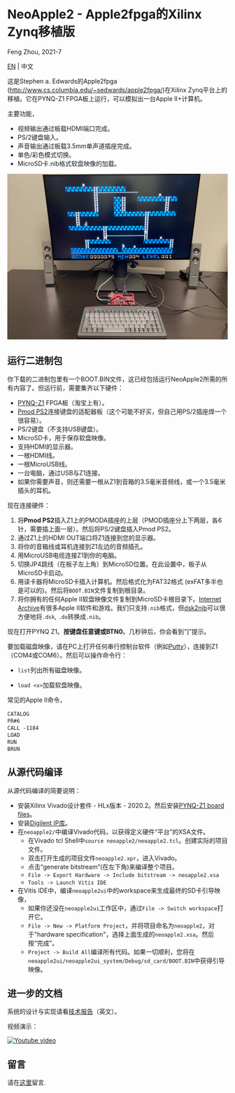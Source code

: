 
# NeoApple2 - Apple2fpga的Xilinx Zynq移植版

Feng Zhou, 2021-7

[EN](README.md) | 中文

这是Stephen a. Edwards的Apple2fpga (http://www.cs.columbia.edu/~sedwards/apple2fpga/)在Xilinx Zynq平台上的移植。它在PYNQ-Z1 FPGA板上运行，可以模拟出一台Apple II+计算机。

主要功能，

 * 视频输出通过板载HDMI端口完成。
 * PS/2键盘输入。
 * 声音输出通过板载3.5mm单声道插座完成。
 * 单色/彩色模式切换。
 * MicroSD卡.nib格式软盘映像的加载。

![完成照片](doc/setup.jpg)

## 运行二进制包

你下载的二进制包里有一个BOOT.BIN文件，这已经包括运行NeoApple2所需的所有内容了。但运行前，需要集齐以下硬件：

* [PYNQ-Z1](https://store.digilentinc.com/pynq-z1-python-productivity-for-zynq-7000-arm-fpga-soc/) FPGA板（淘宝上有）。
* [Pmod PS2](https://store.digilentinc.com/pmod-ps2-keyboard-mouse-connector/)连接键盘的适配器板（这个可能不好买，但自己用PS/2插座焊一个很容易）。
* PS/2键盘（不支持USB键盘）。
* MicroSD卡，用于保存软盘映像。
* 支持HDMI的显示器。
* 一根HDMI线。
* 一根MicroUSB线。
* 一台电脑，通过USB与Z1连接。
* 如果你需要声音，则还需要一根从Z1到音箱的3.5毫米音频线，或一个3.5毫米插头的耳机。

现在连接硬件：
1. 将**Pmod PS2**插入Z1上的PMODA插座的上层（PMOD插座分上下两层，各6针，需要插上面一层）。然后将PS/2键盘插入Pmod PS2。
2. 通过Z1上的HDMI OUT端口将Z1连接到您的显示器。
3. 将你的音箱线或耳机连接到Z1左边的音频插孔。
4. 用MicroUSB电缆连接Z1到你的电脑。
5. 切换JP4跳线（在板子左上角）到MicroSD位置。在此设置中，板子从MicroSD卡启动。
6. 用读卡器将MicroSD卡插入计算机。然后格式化为FAT32格式 (exFAT多半也是可以的)。然后将`BOOT.BIN`文件复制到根目录。
7. 将你拥有的任何Apple II软盘映像文件复制到MicroSD卡根目录下。[Internet Archive](https://archive.org/)有很多Apple II软件和游戏。我们只支持`.nib`格式，但[dsk2nib](https://github.com/slotek/dsk2nib)可以很方便地将`.dsk`, `.do`转换成`.nib`。

现在打开PYNQ Z1。**按键盘任意键或BTN0**。几秒钟后，你会看到“]”提示。

要加载磁盘映像，请在PC上打开任何串行控制台软件（例如[Putty](https://www.putty.org/)），连接到Z1（COM4或COM6）。然后可以操作命令行：

* `list`列出所有磁盘映像。

* `load <x>`加载软盘映像。

常见的Apple II命令，
```
CATALOG
PR#6
CALL -1184
LOAD
RUN
BRUN
```

## 从源代码编译

从源代码编译的简要说明：

* 安装Xilinx Vivado设计套件 - HLx版本 - 2020.2。然后安装[PYNQ-Z1 board files](https://github.com/cathalmccabe/pynq-z1_board_files)。
* 安装[Digilent IP库](https://github.com/Digilent/vivado-library)。
* 在`neoapple2/`中编译Vivado代码，以获得定义硬件“平台”的XSA文件。
  * 在Vivado tcl Shell中`source neoapple2/neoapple2.tcl`。创建实际的项目文件。
  * 双击打开生成的项目文件`neoapple2.xpr`，进入Vivado。
  * 点击“generate bitstream”(在左下角)来编译整个项目。
  * `File -> Export Hardware -> Include bitstream -> neoapple2.xsa`
  * `Tools -> Launch Vitis IDE`
* 在Vitis IDE中，编译`neoapple2ui`中的workspace来生成最终的SD卡引导映像，
  * 如果你还没在`neoapple2ui`工作区中，通过`File -> Switch workspace`打开它。
  * `File -> New -> Platform Project`，并将项目命名为`neoapple2`，对于"hardware specification"，选择上面生成的`neoapple2.xsa`。然后按“完成”。
  * `Project -> Build All`编译所有代码。如果一切顺利，您将在`neoapple2ui/neoapple2ui_system/Debug/sd_card/BOOT.BIN`中获得引导映像。

## 进一步的文档

系统的设计与实现请看[技术报告](doc/Porting_Apple2fpga.pdf)（英文）。

视频演示：

[![Youtube video](https://img.youtube.com/vi/H2rrs8nJgQQ/0.jpg)](https://www.youtube.com/watch?v=H2rrs8nJgQQ)

## 留言

请在[这里](https://github.com/zf3/neoapple2/issues/1)留言.
